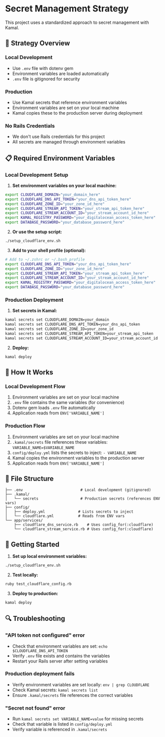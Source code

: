 # Secret Management Strategy

This project uses a standardized approach to secret management with Kamal.

## 🔐 **Strategy Overview**

### **Local Development**
- Use `.env` file with dotenv gem
- Environment variables are loaded automatically
- `.env` file is gitignored for security

### **Production**
- Use Kamal secrets that reference environment variables
- Environment variables are set on your local machine
- Kamal copies these to the production server during deployment

### **No Rails Credentials**
- We don't use Rails credentials for this project
- All secrets are managed through environment variables

## 📋 **Required Environment Variables**

### **Local Development Setup**

1. **Set environment variables on your local machine:**
```bash
export CLOUDFLARE_DOMAIN="your_domain_here"
export CLOUDFLARE_DNS_API_TOKEN="your_dns_api_token_here"
export CLOUDFLARE_ZONE_ID="your_zone_id_here"
export CLOUDFLARE_STREAM_API_TOKEN="your_stream_api_token_here"
export CLOUDFLARE_STREAM_ACCOUNT_ID="your_stream_account_id_here"
export KAMAL_REGISTRY_PASSWORD="your_digitalocean_access_token_here"
export DATABASE_PASSWORD="your_database_password_here"
```

2. **Or use the setup script:**
```bash
./setup_cloudflare_env.sh
```

3. **Add to your shell profile (optional):**
```bash
# Add to ~/.zshrc or ~/.bash_profile
export CLOUDFLARE_DNS_API_TOKEN="your_dns_api_token_here"
export CLOUDFLARE_ZONE_ID="your_zone_id_here"
export CLOUDFLARE_STREAM_API_TOKEN="your_stream_api_token_here"
export CLOUDFLARE_STREAM_ACCOUNT_ID="your_stream_account_id_here"
export KAMAL_REGISTRY_PASSWORD="your_digitalocean_access_token_here"
export DATABASE_PASSWORD="your_database_password_here"
```

### **Production Deployment**

1. **Set secrets in Kamal:**
```bash
kamal secrets set CLOUDFLARE_DOMAIN=your_domain
kamal secrets set CLOUDFLARE_DNS_API_TOKEN=your_dns_api_token
kamal secrets set CLOUDFLARE_ZONE_ID=your_zone_id
kamal secrets set CLOUDFLARE_STREAM_API_TOKEN=your_stream_api_token
kamal secrets set CLOUDFLARE_STREAM_ACCOUNT_ID=your_stream_account_id
```

2. **Deploy:**
```bash
kamal deploy
```

## 🔧 **How It Works**

### **Local Development Flow**
1. Environment variables are set on your local machine
2. `.env` file contains the same variables (for convenience)
3. Dotenv gem loads `.env` file automatically
4. Application reads from `ENV['VARIABLE_NAME']`

### **Production Flow**
1. Environment variables are set on your local machine
2. `.kamal/secrets` file references these variables: `VARIABLE_NAME=$VARIABLE_NAME`
3. `config/deploy.yml` lists the secrets to inject: `- VARIABLE_NAME`
4. Kamal copies the environment variables to the production server
5. Application reads from `ENV['VARIABLE_NAME']`

## 📁 **File Structure**

```
├── .env                          # Local development (gitignored)
├── .kamal/
│   └── secrets                   # Production secrets (references ENV vars)
├── config/
│   ├── deploy.yml               # Lists secrets to inject
│   └── cloudflare.yml           # Reads from ENV vars
└── app/services/
    ├── cloudflare_dns_service.rb    # Uses config_for(:cloudflare)
    └── cloudflare_stream_service.rb # Uses config_for(:cloudflare)
```

## 🚀 **Getting Started**

1. **Set up local environment variables:**
```bash
./setup_cloudflare_env.sh
```

2. **Test locally:**
```bash
ruby test_cloudflare_config.rb
```

3. **Deploy to production:**
```bash
kamal deploy
```

## 🔍 **Troubleshooting**

### **"API token not configured" error**
- Check that environment variables are set: `echo $CLOUDFLARE_DNS_API_TOKEN`
- Verify `.env` file exists and contains the variables
- Restart your Rails server after setting variables

### **Production deployment fails**
- Verify environment variables are set locally: `env | grep CLOUDFLARE`
- Check Kamal secrets: `kamal secrets list`
- Ensure `.kamal/secrets` file references the correct variables

### **"Secret not found" error**
- Run `kamal secrets set VARIABLE_NAME=value` for missing secrets
- Check that variable is listed in `config/deploy.yml`
- Verify variable is referenced in `.kamal/secrets`
